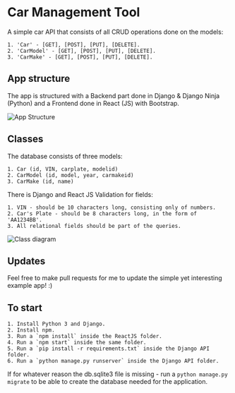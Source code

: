 # Car Management Tool

A simple car API that consists of all CRUD operations done on the models:

    1. 'Car' - [GET], [POST], [PUT], [DELETE].
    2. 'CarModel' - [GET], [POST], [PUT], [DELETE].
    3. 'CarMake' - [GET], [POST], [PUT], [DELETE].


## App structure

The app is structured with a Backend part done in Django & Django Ninja (Python) and a Frontend done in React (JS) with Bootstrap.

![App Structure](https://www.plantuml.com/plantuml/png/XOz12u9048Nl-oiUdkoWFq4q8Y8wc7eJ3vCELgQxx8v4HFyzmulGmUity_ZUYvsGbR5_834c5plMCbfM3GbTo36y_7ow2NjGXkgEsXz94mzl1G1bnbGB_6E-gMQmrLgSM3AL-YXrA8eK0ShTdOPM8sCds5lg-Qbj1pzzoLKFKtJj0K64ScvIgQKKOHWjfF_7TNVCGpFj_m80)

## Classes

The database consists of three models:
    
    1. Car (id, VIN, carplate, modelid)
    2. CarModel (id, model, year, carmakeid)
    3. CarMake (id, name)
    
There is Django and React JS Validation for fields:

    1. VIN - should be 10 characters long, consisting only of numbers.
    2. Car's Plate - should be 8 characters long, in the form of 'AA1234BB'.
    3. All relational fields should be part of the queries.

![Class diagram](https://www.plantuml.com/plantuml/png/TL2z2i903Dxx51aLwGjqa49TEkWYk8SsbEBbbFGwYFZkNbhILk7WXdp9zvDBEGIKCBA3ok4md7hi13bh54250kyC8AzzWBxLwXgazntSwii6DIXFXu6Coe-MtCIFxp2BTtkjL_aFDeFO_6Hh-5bz4XjC6Hly8XGZDYYCTuhyHFuaNZec_q-F5ebmZqmfRvtDJdg-F3ykFocMmrX7nnPLRDOkoRSZkoy0)

## Updates

Feel free to make pull requests for me to update the simple yet interesting example app! :)

## To start

    1. Install Python 3 and Django.
    2. Install npm.
    3. Run a `npm install` inside the ReactJS folder.
    4. Run a `npm start` inside the same folder.
    5. Run a `pip install -r requirements.txt` inside the Django API folder.
    6. Run a `python manage.py runserver` inside the Django API folder.

If for whatever reason the db.sqlite3 file is missing - run a `python manage.py migrate` to be able to create the database needed for the application.
